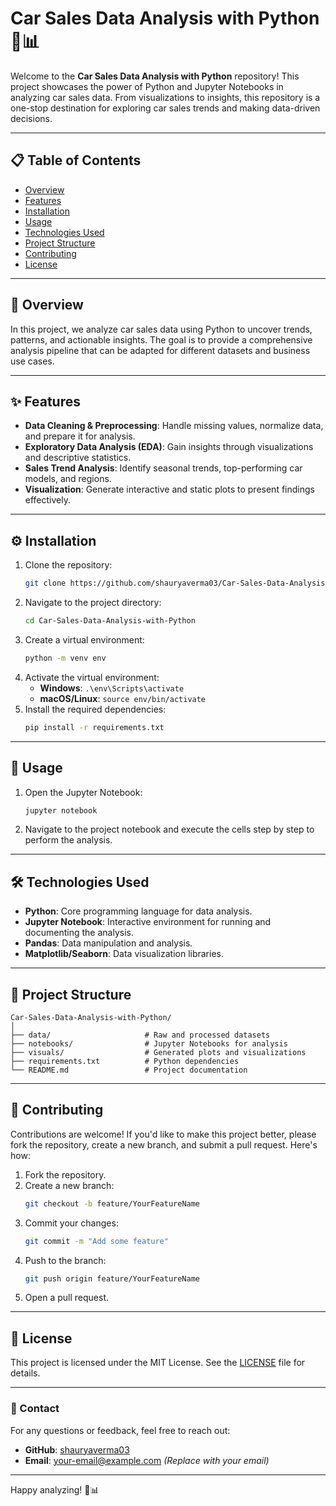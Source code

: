 # Car Sales Data Analysis with Python 🚗📊

Welcome to the **Car Sales Data Analysis with Python** repository! This project showcases the power of Python and Jupyter Notebooks in analyzing car sales data. From visualizations to insights, this repository is a one-stop destination for exploring car sales trends and making data-driven decisions.

---

## 📋 Table of Contents

- [Overview](#overview)
- [Features](#features)
- [Installation](#installation)
- [Usage](#usage)
- [Technologies Used](#technologies-used)
- [Project Structure](#project-structure)
- [Contributing](#contributing)
- [License](#license)

---

## 🌟 Overview

In this project, we analyze car sales data using Python to uncover trends, patterns, and actionable insights. The goal is to provide a comprehensive analysis pipeline that can be adapted for different datasets and business use cases.

---

## ✨ Features

- **Data Cleaning & Preprocessing**: Handle missing values, normalize data, and prepare it for analysis.
- **Exploratory Data Analysis (EDA)**: Gain insights through visualizations and descriptive statistics.
- **Sales Trend Analysis**: Identify seasonal trends, top-performing car models, and regions.
- **Visualization**: Generate interactive and static plots to present findings effectively.

---

## ⚙️ Installation

1. Clone the repository:
   ```bash
   git clone https://github.com/shauryaverma03/Car-Sales-Data-Analysis-with-Python.git
   ```
2. Navigate to the project directory:
   ```bash
   cd Car-Sales-Data-Analysis-with-Python
   ```
3. Create a virtual environment:
   ```bash
   python -m venv env
   ```
4. Activate the virtual environment:
   - **Windows**: `.\env\Scripts\activate`
   - **macOS/Linux**: `source env/bin/activate`
5. Install the required dependencies:
   ```bash
   pip install -r requirements.txt
   ```

---

## 🚀 Usage

1. Open the Jupyter Notebook:
   ```bash
   jupyter notebook
   ```
2. Navigate to the project notebook and execute the cells step by step to perform the analysis.

---

## 🛠️ Technologies Used

- **Python**: Core programming language for data analysis.
- **Jupyter Notebook**: Interactive environment for running and documenting the analysis.
- **Pandas**: Data manipulation and analysis.
- **Matplotlib/Seaborn**: Data visualization libraries.

---

## 📂 Project Structure

```
Car-Sales-Data-Analysis-with-Python/
│
├── data/                     # Raw and processed datasets
├── notebooks/                # Jupyter Notebooks for analysis
├── visuals/                  # Generated plots and visualizations
├── requirements.txt          # Python dependencies
└── README.md                 # Project documentation
```

---

## 🤝 Contributing

Contributions are welcome! If you'd like to make this project better, please fork the repository, create a new branch, and submit a pull request. Here's how:

1. Fork the repository.
2. Create a new branch:
   ```bash
   git checkout -b feature/YourFeatureName
   ```
3. Commit your changes:
   ```bash
   git commit -m "Add some feature"
   ```
4. Push to the branch:
   ```bash
   git push origin feature/YourFeatureName
   ```
5. Open a pull request.

---

## 📄 License

This project is licensed under the MIT License. See the [LICENSE](LICENSE) file for details.

---

### 📧 Contact

For any questions or feedback, feel free to reach out:

- **GitHub**: [shauryaverma03](https://github.com/shauryaverma03)
- **Email**: [your-email@example.com](mailto:your-email@example.com) _(Replace with your email)_

---

Happy analyzing! 🚗📊
